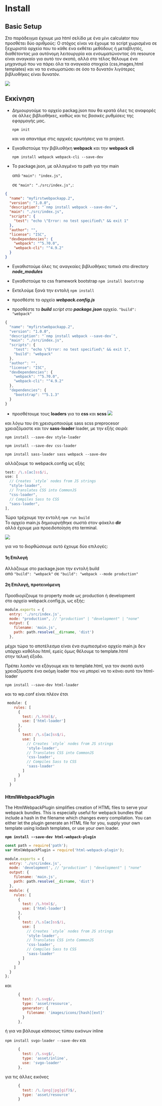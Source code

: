# Install

## Basic Setup

Στο παράδειγμα έχουμε μια html σελίδα με ένα μίνι calculator που προσθέτει δύο αριθμούς:
O στόχος είναι να έχουμε τα script χωρισμένα σε ξεχωριστά αρχεία που το κάθε ένα εκθέτει
μεθόδους ή μεταβλητές, διαθέτοντας μια αυτόνομη λειτουργρία και ενσωματώνοντας ότι resource είναι αναγκαίο για αυτό τον σκοπό, αλλά στο τέλος θέλουμε ένα μηχανσιμό που να πάρει όλα τα αναγκαία στοιχεία (css,images,html templates) και να τα ενσωματώσει σε όσο το δυνατόν λιγότερες βιβλιοθήκες είναι δυνατόν.

![](./doc/index.png)

## Εκκίνηση
- Δημιουργούμε το αρχείο packag.json  που θα κρατά όλες τις αναφορές σε άλλες βιβλιοθήκες, 
  καθώς και τις βασικές ρυθμίσεις της εφαρμογής μας.

  `npm init`

  και να απαντάμε στις αρχικές ερωτήσεις για το project.

- Εγκαθιστούμε την βιβλιοθήκη **webpack** και την **webpack cli**

  `npm install webpack webpack-cli --save-dev`


- Το package.json, με αλλαγμένο το path για την main 

  από `"main": "index.js",` 

  σε `"main": "./src/index.js",`:

```json
{
  "name": "myfirstwebpackapp.2",
  "version": "1.0.0",
  "description": "`nmp install webpack --save-dev`",
  "main": "./src/index.js",
  "scripts": {
    "test": "echo \"Error: no test specified\" && exit 1"
  },
  "author": "",
  "license": "ISC",
  "devDependencies": {
    "webpack": "^5.70.0",
    "webpack-cli": "^4.9.2"
  }
}
```
- Εγκαθιστούμε όλες τις αναγκαίες βιβλιοθήκες τοπικά
στο directory ***node_modules***

- Εγκαθιστούμε το css framework bootstrap
`npm install bootstrap`

- Εκτελούμε ξανά την εντολή
`npm install`

- προσθέστε το αρχείο ***webpack.config.js***

- προσθέστε το ***build** script στο **package.json*** αρχείο.
   `"build": "webpack"`
```js
{
  "name": "myfirstwebpackapp.2",
  "version": "1.0.0",
  "description": "`nmp install webpack --save-dev`",
  "main": "./src/index.js",
  "scripts": {
    "test": "echo \"Error: no test specified\" && exit 1",
    "build": "webpack"
  },
  "author": "",
  "license": "ISC",
  "devDependencies": {
    "webpack": "^5.70.0",
    "webpack-cli": "^4.9.2"
  },
  "dependencies": {
    "bootstrap": "^5.1.3"
  }
}
```
- προσθέτουμε τους **loaders** για τα **css** και **scss**
![](./doc/wpcf-01.png)

και λόγω του ότι χρεισιμοποιούμε sass scss preprocesor  
χρειαζόμαστε και τον **sass-loader** loader, με την εξής σειρά:

`npm install --save-dev style-loader`

`npm install --save-dev css-loader`

`npm install sass-loader sass webpack --save-dev`

αλλάζουμε το webpack.config ως εξής

```js
test: /\.s[ac]ss$/i,
use: [
  // Creates `style` nodes from JS strings
  "style-loader",
  // Translates CSS into CommonJS
  "css-loader",
  // Compiles Sass to CSS
  "sass-loader",
],
```

Τώρα τρέχουμε την εντολή `npm run build`  
Το αρχείο main.js δημιουργήθηκε σωστά στον φάκελο **dir**  
αλλά έχουμε μια προειδοποίηση στο terminal.

![](./doc/wpcf-02.png)

για να το διορθώσουμε αυτό έχουμε δύο επιλογές:  

#### 1η Επιλογή
Αλλάζουμε στο package.json την εντολή build  
από `"build": "webpack"` σε `"build": "webpack --mode production"`

#### 2η Επιλογή, προτεινόμενη
Προσδιορίζουμε το property mode ως production ή development  
στο αρχείο webpack.config.js, ως εξής:

```js
module.exports = {
  entry: './src/index.js',
  mode: "production", // "production" | "development" | "none"
  output: {
    filename: 'main.js',
    path: path.resolve(__dirname, 'dist')
  },
```
μέχρι τώρα το αποτέλεσμα είναι ένα συμπιεσμένο αρχείο main.js
δεν υπάρχει καθόλου html, εμείς όμως θέλουμε το template.html  
στην τελική έξοδο.

Πρέπει λοιπόν να εξάγουμε και το template.html, για τον σκοπό αυτό  
χρειαζόμαστε ένα ακόμη loader που να μπορεί να το κάνει αυτό τον html-loader

`npm install --save-dev html-loader`

και το wp.conf είναι πλέον έτσι

```js
 module: {
    rules: [
      {
        test: /\.html$/,
        use: ['html-loader']
      },
      {
        test: /\.s[ac]ss$/i,
        use: [
          // Creates `style` nodes from JS strings
          'style-loader',
          // Translates CSS into CommonJS
          'css-loader',
          // Compiles Sass to CSS
          'sass-loader'
        ]
      }
    ]
  }
```  

### HtmlWebpackPlugin

The HtmlWebpackPlugin simplifies creation of HTML files to serve your webpack bundles. This is especially useful for webpack bundles that include a hash in the filename which changes every compilation. You can either let the plugin generate an HTML file for you, supply your own template using lodash templates, or use your own loader.

**`npm install --save-dev html-webpack-plugin`**

```js
const path = require('path');
var HtmlWebpackPlugin = require('html-webpack-plugin');

module.exports = {
  entry: './src/index.js',
  mode: 'development', // "production" | "development" | "none"
  output: {
    filename: 'main.js',
    path: path.resolve(__dirname, 'dist')
  },
  module: {
    rules: [
      {
        test: /\.html$/,
        use: ['html-loader']
      },
      {
        test: /\.s[ac]ss$/i,
        use: [
          // Creates `style` nodes from JS strings
          'style-loader',
          // Translates CSS into CommonJS
          'css-loader',
          // Compiles Sass to CSS
          'sass-loader'
        ]
      }
    ]
  }
};
```

και 
```js
      {
        test: /\.svg$/,
        type: 'asset/resource',
        generator: {
          filename: 'images/icons/[hash][ext]'
        }
      },
```
ή για να βάλουμε κάποιους τύπου εικόνων inline

`npm install svgo-loader --save-dev`
και
```js
      {
        test: /\.svg$/,
        type: 'asset/inline',
        use: 'svgo-loader'
      },
```
για τις άλλες εικόνες

```js
      {
        test: /\.(png|jpg|gif)$/,
        type: 'asset/resource'
      }
```      